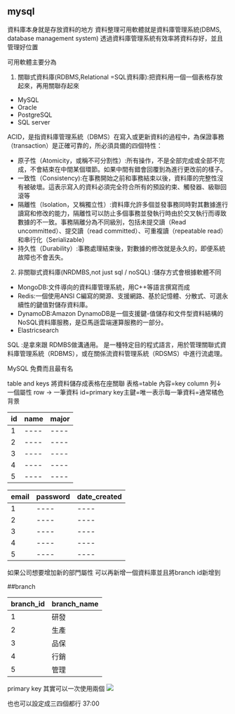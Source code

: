 ## mysql
資料庫本身就是存放資料的地方
資料整理可用軟體就是資料庫管理系統(DBMS, database management system)
透過資料庫管理系統有效率將資料存好，並且管理好位置

可用軟體主要分為
1. 關聯式資料庫(RDBMS,Relational =SQL資料庫):把資料用一個一個表格存放起來，再用關聯存起來
- MySQL
- Oracle
- PostgreSQL
- SQL server

ACID，是指資料庫管理系統（DBMS）在寫入或更新資料的過程中，為保證事務（transaction）是正確可靠的，所必須具備的四個特性：
- 原子性（Atomicity，或稱不可分割性）:所有操作，不是全部完成或全部不完成，不會結束在中間某個環節。如果中間有錯會回覆到為進行更改前的樣子。
- 一致性（Consistency):在事務開始之前和事務結束以後，資料庫的完整性沒有被破壞。這表示寫入的資料必須完全符合所有的預設約束、觸發器、級聯回滾等
- 隔離性（Isolation，又稱獨立性）:資料庫允許多個並發事務同時對其數據進行讀寫和修改的能力，隔離性可以防止多個事務並發執行時由於交叉執行而導致數據的不一致。事務隔離分為不同級別，包括未提交讀（Read uncommitted）、提交讀（read committed）、可重複讀（repeatable read）和串行化（Serializable）
- 持久性（Durability）:事務處理結束後，對數據的修改就是永久的，即便系統故障也不會丟失。

2. 非關聯式資料庫(NRDMBS,not just sql / noSQL) :儲存方式會根據軟體不同
- MongoDB:文件導向的資料庫管理系統，用C++等語言撰寫而成
- Redis:一個使用ANSI C編寫的開源、支援網路、基於記憶體、分散式、可選永續性的鍵值對儲存資料庫。
- DynamoDB:Amazon DynamoDB是一個支援鍵-值儲存和文件型資料結構的NoSQL資料庫服務，是亞馬遜雲端運算服務的一部分。
- Elastricsearch

SQL :是拿來跟 RDMBS做溝通用。
是一種特定目的程式語言，用於管理關聯式資料庫管理系統（RDBMS），或在關係流資料管理系統（RDSMS）中進行流處理。

MySQL 免費而且最有名

table and keys
將資料儲存成表格在座關聯
表格=table
內容=key
column 列↓ 一個屬性
row -> 一筆資料
id=primary key主鍵=唯一表示每一筆資料=通常橘色背景

| id | name | major |
| ---- | ---- | ---- |
| 1 |  ----  | ----  |
| 2 |  ----  | ----  |
| 3 |  ----  | ----  |
| 4 |  ----  | ----  |
| 5 |  ----  | ----  | 

| email | password | date_created |
| ---- | ---- | ---- |
| 1 |  ----  | ----  |
| 2 |  ----  | ----  |
| 3 |  ----  | ----  |
| 4 |  ----  | ----  |
| 5 |  ----  | ----  | 

如果公司想要增加新的部門屬性
可以再新增一個資料庫並且將branch id新增到

##branch

| branch_id | branch_name | 
| ---- | ---- |
| 1 |  研發  |
| 2 |  生產  |
| 3 |  品保  |
| 4 |  行銷  |
| 5 |  管理  |

primary key
其實可以一次使用兩個
![](https://i.imgur.com/j6zurKF.png)

也也可以設定成三四個都行
37:00
